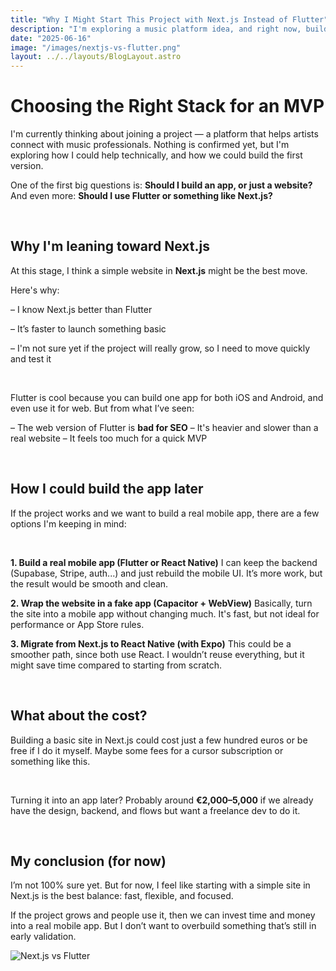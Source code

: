 ```yaml
---
title: "Why I Might Start This Project with Next.js Instead of Flutter"
description: "I'm exploring a music platform idea, and right now, building a simple MVP with Next.js seems more realistic than starting with Flutter. Here's what I'm thinking."
date: "2025-06-16"
image: "/images/nextjs-vs-flutter.png"
layout: ../../layouts/BlogLayout.astro
---
```


<BlogContent>
  <h1 class="text-3xl font-bold mb-6">Choosing the Right Stack for an MVP</h1>

  <p>I'm currently thinking about joining a project — a platform that helps artists connect with music professionals. Nothing is confirmed yet, but I'm exploring how I could help technically, and how we could build the first version.</p>

  <p>One of the first big questions is: <strong>Should I build an app, or just a website?</strong> And even more: <strong>Should I use Flutter or something like Next.js?</strong></p>

  &nbsp;

  <h2 class="text-xl font-semibold mb-4 mt-10">Why I'm leaning toward Next.js</h2>

  <p>At this stage, I think a simple website in <strong>Next.js</strong> might be the best move.</p>

  <p>Here's why:</p>

  <p>– I know Next.js better than Flutter</p> 
<p>– It’s faster to launch something basic</p>
<p>– I'm not sure yet if the project will really grow, so I need to move quickly and test it</p>

  &nbsp;

  <p>Flutter is cool because you can build one app for both iOS and Android, and even use it for web. But from what I’ve seen:</p>

  <p>– The web version of Flutter is <strong>bad for SEO</strong>  
– It's heavier and slower than a real website  
– It feels too much for a quick MVP</p>

  &nbsp;

  <h2 class="text-xl font-semibold mb-4 mt-10">How I could build the app later</h2>

  <p>If the project works and we want to build a real mobile app, there are a few options I'm keeping in mind:</p>

&nbsp;

  <p><strong>1. Build a real mobile app (Flutter or React Native)</strong>  
I can keep the backend (Supabase, Stripe, auth...) and just rebuild the mobile UI. It’s more work, but the result would be smooth and clean.</p>

  <p><strong>2. Wrap the website in a fake app (Capacitor + WebView)</strong>  
Basically, turn the site into a mobile app without changing much. It's fast, but not ideal for performance or App Store rules.</p>

  <p><strong>3. Migrate from Next.js to React Native (with Expo)</strong>  
This could be a smoother path, since both use React. I wouldn’t reuse everything, but it might save time compared to starting from scratch.</p>

  &nbsp;

  <h2 class="text-xl font-semibold mb-4 mt-10">What about the cost?</h2>

  <p>Building a basic site in Next.js could cost just a few hundred euros or be free if I do it myself. Maybe some fees for a cursor subscription or something like this.</p>

  &nbsp;

  <p>Turning it into an app later? Probably around <strong>€2,000–5,000</strong> if we already have the design, backend, and flows but want a freelance dev to do it.</p>

  &nbsp;

  <h2 class="text-xl font-semibold mb-4 mt-10">My conclusion (for now)</h2>

  <p>I’m not 100% sure yet. But for now, I feel like starting with a simple site in Next.js is the best balance: fast, flexible, and focused.</p>

  <p>If the project grows and people use it, then we can invest time and money into a real mobile app. But I don’t want to overbuild something that’s still in early validation.</p>

  ![Next.js vs Flutter](/images/FluttervsReact.png)
</BlogContent>
